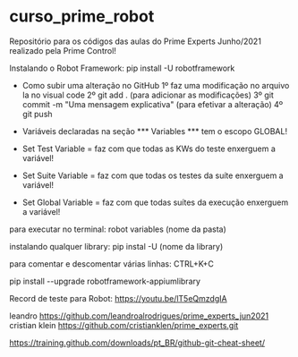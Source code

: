 # curso_prime_robot
Repositório para os códigos das aulas do Prime Experts Junho/2021 realizado pela Prime Control!

Instalando o Robot Framework: pip install -U robotframework

- Como subir uma alteração no GitHub
    1º faz uma modificação no arquivo la no visual code
    2º git add . (para adicionar as modificações)
    3º git commit -m "Uma mensagem explicativa" (para efetivar a alteração)
    4º git push


- Variáveis declaradas na seção *** Variables *** tem o escopo GLOBAL!    
- Set Test Variable = faz com que todas as KWs do teste enxerguem a variável!
- Set Suite Variable = faz com que todas os testes da suíte enxerguem a variável!
- Set Global Variable = faz com que todas suítes da execução enxerguem a variável!


para executar no terminal: robot variables (nome da pasta)

instalando qualquer library: pip instal -U (nome da library)

para comentar e descomentar várias linhas: CTRL+K+C

pip install --upgrade robotframework-appiumlibrary

Record de teste para Robot: https://youtu.be/lT5eQmzdgIA

leandro https://github.com/leandroalrodrigues/prime_experts_jun2021
cristian klein https://github.com/cristianklen/prime_experts.git

https://training.github.com/downloads/pt_BR/github-git-cheat-sheet/


